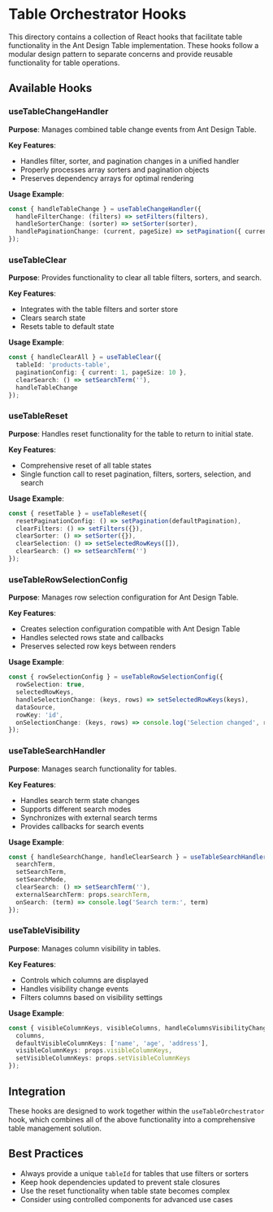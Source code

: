 # Table Orchestrator Hooks

This directory contains a collection of React hooks that facilitate table functionality in the Ant Design Table implementation. These hooks follow a modular design pattern to separate concerns and provide reusable functionality for table operations.

## Available Hooks

### useTableChangeHandler

**Purpose**: Manages combined table change events from Ant Design Table.

**Key Features**:
- Handles filter, sorter, and pagination changes in a unified handler
- Properly processes array sorters and pagination objects
- Preserves dependency arrays for optimal rendering

**Usage Example**:
```typescript
const { handleTableChange } = useTableChangeHandler({
  handleFilterChange: (filters) => setFilters(filters),
  handleSorterChange: (sorter) => setSorter(sorter),
  handlePaginationChange: (current, pageSize) => setPagination({ current, pageSize })
});
```

### useTableClear

**Purpose**: Provides functionality to clear all table filters, sorters, and search.

**Key Features**:
- Integrates with the table filters and sorter store
- Clears search state
- Resets table to default state

**Usage Example**:
```typescript
const { handleClearAll } = useTableClear({
  tableId: 'products-table',
  paginationConfig: { current: 1, pageSize: 10 },
  clearSearch: () => setSearchTerm(''),
  handleTableChange
});
```

### useTableReset

**Purpose**: Handles reset functionality for the table to return to initial state.

**Key Features**:
- Comprehensive reset of all table states
- Single function call to reset pagination, filters, sorters, selection, and search

**Usage Example**:
```typescript
const { resetTable } = useTableReset({
  resetPaginationConfig: () => setPagination(defaultPagination),
  clearFilters: () => setFilters({}),
  clearSorter: () => setSorter({}),
  clearSelection: () => setSelectedRowKeys([]),
  clearSearch: () => setSearchTerm('')
});
```

### useTableRowSelectionConfig

**Purpose**: Manages row selection configuration for Ant Design Table.

**Key Features**:
- Creates selection configuration compatible with Ant Design Table
- Handles selected rows state and callbacks
- Preserves selected row keys between renders

**Usage Example**:
```typescript
const { rowSelectionConfig } = useTableRowSelectionConfig({
  rowSelection: true,
  selectedRowKeys,
  handleSelectionChange: (keys, rows) => setSelectedRowKeys(keys),
  dataSource,
  rowKey: 'id',
  onSelectionChange: (keys, rows) => console.log('Selection changed', rows)
});
```

### useTableSearchHandler

**Purpose**: Manages search functionality for tables.

**Key Features**:
- Handles search term state changes
- Supports different search modes
- Synchronizes with external search terms
- Provides callbacks for search events

**Usage Example**:
```typescript
const { handleSearchChange, handleClearSearch } = useTableSearchHandler({
  searchTerm,
  setSearchTerm,
  setSearchMode,
  clearSearch: () => setSearchTerm(''),
  externalSearchTerm: props.searchTerm,
  onSearch: (term) => console.log('Search term:', term)
});
```

### useTableVisibility

**Purpose**: Manages column visibility in tables.

**Key Features**:
- Controls which columns are displayed
- Handles visibility change events
- Filters columns based on visibility settings

**Usage Example**:
```typescript
const { visibleColumnKeys, visibleColumns, handleColumnsVisibilityChange } = useTableVisibility({
  columns,
  defaultVisibleColumnKeys: ['name', 'age', 'address'],
  visibleColumnKeys: props.visibleColumnKeys,
  setVisibleColumnKeys: props.setVisibleColumnKeys
});
```

## Integration

These hooks are designed to work together within the `useTableOrchestrator` hook, which combines all of the above functionality into a comprehensive table management solution.

## Best Practices

- Always provide a unique `tableId` for tables that use filters or sorters
- Keep hook dependencies updated to prevent stale closures
- Use the reset functionality when table state becomes complex
- Consider using controlled components for advanced use cases
